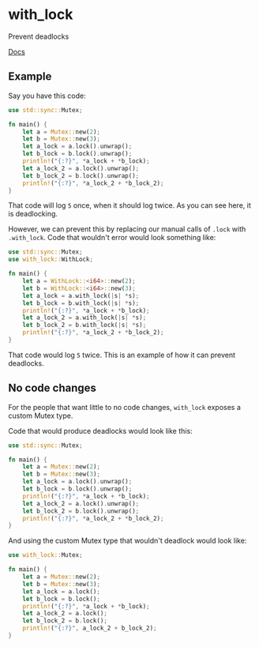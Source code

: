 # with_lock
Prevent deadlocks

[Docs](https://docs.rs/with_lock)

## Example

Say you have this code:

```rs
use std::sync::Mutex;

fn main() {
    let a = Mutex::new(2);
    let b = Mutex::new(3);
    let a_lock = a.lock().unwrap();
    let b_lock = b.lock().unwrap();
    println!("{:?}", *a_lock + *b_lock);
    let a_lock_2 = a.lock().unwrap();
    let b_lock_2 = b.lock().unwrap();
    println!("{:?}", *a_lock_2 + *b_lock_2);
}
```
That code will log `5` once, when it should log twice. As you can see here, it is deadlocking.

However, we can prevent this by replacing our manual calls of `.lock` with `.with_lock`. Code that wouldn't error would look something like:

```rs
use std::sync::Mutex;
use with_lock::WithLock;

fn main() {
    let a = WithLock::<i64>::new(2);
    let b = WithLock::<i64>::new(3);
    let a_lock = a.with_lock(|s| *s);
    let b_lock = b.with_lock(|s| *s);
    println!("{:?}", *a_lock + *b_lock);
    let a_lock_2 = a.with_lock(|s| *s);
    let b_lock_2 = b.with_lock(|s| *s);
    println!("{:?}", *a_lock_2 + *b_lock_2);
}
```

That code would log `5` twice. This is an example of how it can prevent deadlocks.

## No code changes

For the people that want little to no code changes, `with_lock` exposes a custom Mutex type.

Code that would produce deadlocks would look like this:

```rs
use std::sync::Mutex;

fn main() {
    let a = Mutex::new(2);
    let b = Mutex::new(3);
    let a_lock = a.lock().unwrap();
    let b_lock = b.lock().unwrap();
    println!("{:?}", *a_lock + *b_lock);
    let a_lock_2 = a.lock().unwrap();
    let b_lock_2 = b.lock().unwrap();
    println!("{:?}", *a_lock_2 + *b_lock_2);
}
```

And using the custom Mutex type that wouldn't deadlock would look like:

```rs
use with_lock::Mutex;

fn main() {
    let a = Mutex::new(2);
    let b = Mutex::new(3);
    let a_lock = a.lock();
    let b_lock = b.lock();
    println!("{:?}", *a_lock + *b_lock);
    let a_lock_2 = a.lock();
    let b_lock_2 = b.lock();
    println!("{:?}", a_lock_2 + b_lock_2);
}
```